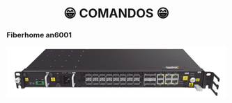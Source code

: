 <h1 align="center">😁 COMANDOS 😁</h1>


<!-- fiberhome an6001 -->
### Fiberhome an6001

<a href="https://github.com/saulotarsobc/comandos/blob/master/an6001.md">
 <img align="center" alt="an6001" title="an6001" src="./img/an6001.png"/>
</a>
